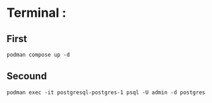 # **Terminal** :

## First

```
podman compose up -d
```

## Secound

```
podman exec -it postgresql-postgres-1 psql -U admin -d postgres
```
